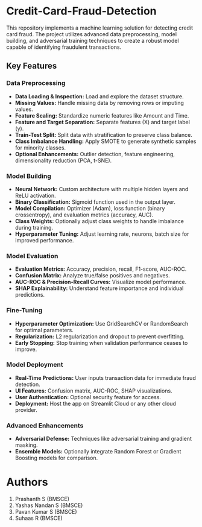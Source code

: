# Credit-Card-Fraud-Detection
This repository implements a machine learning solution for detecting credit card fraud. The project utilizes advanced data preprocessing, model building, and adversarial training techniques to create a robust model capable of identifying fraudulent transactions.

## Key Features

### Data Preprocessing

- **Data Loading & Inspection:** Load and explore the dataset structure.
- **Missing Values:** Handle missing data by removing rows or imputing values.
- **Feature Scaling:** Standardize numeric features like Amount and Time.
- **Feature and Target Separation:** Separate features (X) and target label (y).
- **Train-Test Split:** Split data with stratification to preserve class balance.
- **Class Imbalance Handling:** Apply SMOTE to generate synthetic samples for minority classes.
- **Optional Enhancements:** Outlier detection, feature engineering, dimensionality reduction (PCA, t-SNE).

### Model Building

- **Neural Network:** Custom architecture with multiple hidden layers and ReLU activation.
- **Binary Classification:** Sigmoid function used in the output layer.
- **Model Compilation:** Optimizer (Adam), loss function (binary crossentropy), and evaluation metrics (accuracy, AUC).
- **Class Weights:** Optionally adjust class weights to handle imbalance during training.
- **Hyperparameter Tuning:** Adjust learning rate, neurons, batch size for improved performance.

### Model Evaluation

- **Evaluation Metrics:** Accuracy, precision, recall, F1-score, AUC-ROC.
- **Confusion Matrix:** Analyze true/false positives and negatives.
- **AUC-ROC & Precision-Recall Curves:** Visualize model performance.
- **SHAP Explainability:** Understand feature importance and individual predictions.

### Fine-Tuning

- **Hyperparameter Optimization:** Use GridSearchCV or RandomSearch for optimal parameters.
- **Regularization:** L2 regularization and dropout to prevent overfitting.
- **Early Stopping:** Stop training when validation performance ceases to improve.

### Model Deployment

- **Real-Time Predictions:** User inputs transaction data for immediate fraud detection.
- **UI Features:** Confusion matrix, AUC-ROC, SHAP visualizations.
- **User Authentication:** Optional security feature for access.
- **Deployment:** Host the app on Streamlit Cloud or any other cloud provider.

### Advanced Enhancements

- **Adversarial Defense:** Techniques like adversarial training and gradient masking.
- **Ensemble Models:** Optionally integrate Random Forest or Gradient Boosting models for comparison.

# Authors
1. Prashanth S (BMSCE)
2. Yashas Nandan S (BMSCE)
3. Pavan Kumar S (BMSCE)
4. Suhaas R (BMSCE)
